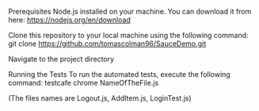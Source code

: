 Prerequisites
Node.js installed on your machine. You can download it from here: https://nodejs.org/en/download

Clone this repository to your local machine using the following command:
git clone https://github.com/tomascolman96/SauceDemo.git

Navigate to the project directory 

Running the Tests
To run the automated tests, execute the following command:
testcafe chrome NameOfTheFile.js

(The files names are Logout.js, AddItem.js, LoginTest.js)





